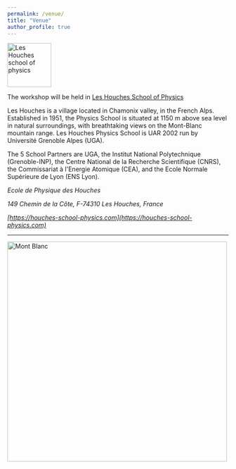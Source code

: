 ```yaml
---
permalink: /venue/
title: "Venue"
author_profile: true
---
```


<img src="{{ site.baseurl }}/images/Logos2023.svg" alt="Les Houches school of physics" style="height: 100px" > 

The workshop will be held in [Les Houches School of Physics](https://www.houches-school-physics.com/ecole-de-physique-des-houches/home-ecole-les-houches-1066564.kjsp)

Les Houches is a village located in Chamonix valley, in the French Alps.
Established in 1951, the Physics School is situated at 1150 m above sea level in natural
surroundings, with breathtaking views on the Mont-Blanc mountain range.
Les Houches Physics School is UAR 2002 run by Université Grenoble Alpes (UGA).

The 5 School Partners are UGA, the Institut National Polytechnique (Grenoble-INP),
the Centre National de la Recherche Scientifique (CNRS),
the Commissariat à l'Energie Atomique (CEA), and
the Ecole Normale Supérieure de Lyon (ENS Lyon).

*Ecole de Physique des Houches*

*149 Chemin de la Côte, F-74310 Les Houches, France* 

*[https://houches-school-physics.com](https://houches-school-physics.com)*


---

<img src="{{ site.baseurl }}/images/pic_montblanc.jpeg" alt="Mont Blanc" style="height: 500px" > 

